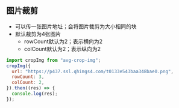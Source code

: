 ## 图片裁剪
- 可以传一张图片地址；会将图片裁剪为大小相同的块
- 默认裁剪为4张图片
  - rowCount默认为2；表示横向为2
  - colCount默认为2；表示纵向为2
```js
import cropImg from "avg-crop-img";
cropImg({
  url: "https://p437.ssl.qhimgs4.com/t0133e543baa348bae0.png",
  rowCount: 3,
  colCount: 2,
}).then((res) => {
  console.log(res);
});
```
